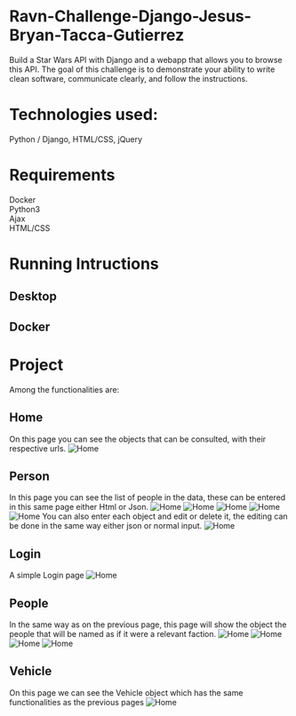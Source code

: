 # Ravn-Challenge-Django-Jesus-Bryan-Tacca-Gutierrez
Build a Star Wars API with Django and a webapp that allows you to browse this API. The goal of this challenge is to demonstrate your ability to write clean software, communicate clearly, and follow the instructions.

# Technologies used:
Python / Django, HTML/CSS, jQuery

# Requirements
Docker \
Python3 \
Ajax \
HTML/CSS

# Running Intructions
## Desktop

## Docker

# Project
Among the functionalities are:
## Home
On this page you can see the objects that can be consulted, with their respective urls.
![Home](https://github.com/JTACCAG/Ravn-Challenge-Django--Jesus-Bryan-Tacca-Gutierrez/blob/main/img/01.PNG)
## Person
In this page you can see the list of people in the data, these can be entered in this same page either Html or Json.
![Home](https://github.com/JTACCAG/Ravn-Challenge-Django--Jesus-Bryan-Tacca-Gutierrez/blob/main/img/03.PNG)
![Home](https://github.com/JTACCAG/Ravn-Challenge-Django--Jesus-Bryan-Tacca-Gutierrez/blob/main/img/04.PNG)
![Home](https://github.com/JTACCAG/Ravn-Challenge-Django--Jesus-Bryan-Tacca-Gutierrez/blob/main/img/05.PNG)
![Home](https://github.com/JTACCAG/Ravn-Challenge-Django--Jesus-Bryan-Tacca-Gutierrez/blob/main/img/06.PNG)
![Home](https://github.com/JTACCAG/Ravn-Challenge-Django--Jesus-Bryan-Tacca-Gutierrez/blob/main/img/11.PNG)
You can also enter each object and edit or delete it, the editing can be done in the same way either json or normal input.
![Home](https://github.com/JTACCAG/Ravn-Challenge-Django--Jesus-Bryan-Tacca-Gutierrez/blob/main/img/12.PNG)

## Login
A simple Login page
![Home](https://github.com/JTACCAG/Ravn-Challenge-Django--Jesus-Bryan-Tacca-Gutierrez/blob/main/img/02.PNG)
## People
In the same way as on the previous page, this page will show the object the people that will be named as if it were a relevant faction.
![Home](https://github.com/JTACCAG/Ravn-Challenge-Django--Jesus-Bryan-Tacca-Gutierrez/blob/main/img/07.PNG)
![Home](https://github.com/JTACCAG/Ravn-Challenge-Django--Jesus-Bryan-Tacca-Gutierrez/blob/main/img/08.PNG)
![Home](https://github.com/JTACCAG/Ravn-Challenge-Django--Jesus-Bryan-Tacca-Gutierrez/blob/main/img/09.PNG)
![Home](https://github.com/JTACCAG/Ravn-Challenge-Django--Jesus-Bryan-Tacca-Gutierrez/blob/main/img/10.PNG)
## Vehicle
On this page we can see the Vehicle object which has the same functionalities as the previous pages
![Home](https://github.com/JTACCAG/Ravn-Challenge-Django--Jesus-Bryan-Tacca-Gutierrez/blob/main/img/13.PNG)
